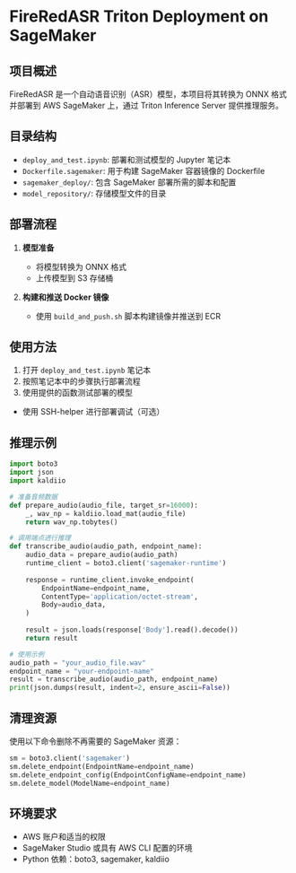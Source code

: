 # FireRedASR Triton Deployment on SageMaker

## 项目概述

FireRedASR 是一个自动语音识别（ASR）模型，本项目将其转换为 ONNX 格式并部署到 AWS SageMaker 上，通过 Triton Inference Server 提供推理服务。

## 目录结构

- `deploy_and_test.ipynb`: 部署和测试模型的 Jupyter 笔记本
- `Dockerfile.sagemaker`: 用于构建 SageMaker 容器镜像的 Dockerfile
- `sagemaker_deploy/`: 包含 SageMaker 部署所需的脚本和配置
- `model_repository/`: 存储模型文件的目录

## 部署流程

1. **模型准备**
   - 将模型转换为 ONNX 格式
   - 上传模型到 S3 存储桶

2. **构建和推送 Docker 镜像**
   - 使用 `build_and_push.sh` 脚本构建镜像并推送到 ECR
  
## 使用方法

1. 打开 `deploy_and_test.ipynb` 笔记本
2. 按照笔记本中的步骤执行部署流程
3. 使用提供的函数测试部署的模型
 - 使用 SSH-helper 进行部署调试（可选）

## 推理示例

```python
import boto3
import json
import kaldiio

# 准备音频数据
def prepare_audio(audio_file, target_sr=16000):
    _, wav_np = kaldiio.load_mat(audio_file)    
    return wav_np.tobytes()

# 调用端点进行推理
def transcribe_audio(audio_path, endpoint_name):
    audio_data = prepare_audio(audio_path)
    runtime_client = boto3.client('sagemaker-runtime')
    
    response = runtime_client.invoke_endpoint(
        EndpointName=endpoint_name,
        ContentType='application/octet-stream',
        Body=audio_data,
    )
    
    result = json.loads(response['Body'].read().decode())
    return result

# 使用示例
audio_path = "your_audio_file.wav"
endpoint_name = "your-endpoint-name"
result = transcribe_audio(audio_path, endpoint_name)
print(json.dumps(result, indent=2, ensure_ascii=False))
```

## 清理资源

使用以下命令删除不再需要的 SageMaker 资源：

```python
sm = boto3.client('sagemaker')
sm.delete_endpoint(EndpointName=endpoint_name)
sm.delete_endpoint_config(EndpointConfigName=endpoint_name)
sm.delete_model(ModelName=endpoint_name)
```

## 环境要求

- AWS 账户和适当的权限
- SageMaker Studio 或具有 AWS CLI 配置的环境
- Python 依赖：boto3, sagemaker, kaldiio
